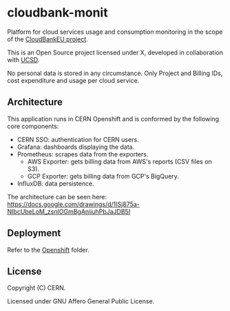 # cloudbank-monit

Platform for cloud services usage and consumption monitoring in the scope of the [CloudBankEU project](https://ngiatlantic.eu/funded-experiments/cloudbank-eu-ngi).

This is an Open Source project licensed under X, developed in collaboration with [UCSD](https://ucsd.edu/).

No personal data is stored in any circumstance. Only Project and Billing IDs, cost expenditure and usage per cloud service.

## Architecture

This application runs in CERN Openshift and is conformed by the following core components:

- CERN SSO: authentication for CERN users.
- Grafana: dashboards displaying the data.
- Prometheus: scrapes data from the exporters.
  - AWS Exporter: gets billing data from AWS's reports (CSV files on S3).
  - GCP Exporter: gets billing data from GCP's BigQuery.
- InfluxDB: data persistence.

The architecture can be seen here: https://docs.google.com/drawings/d/1ISj875a-NIbcUbeLoM_zsnIOGmBgAniiuhPbJaJDB5I

## Deployment

Refer to the [Openshift](openshift) folder.

## License

Copyright (C) CERN.

Licensed under GNU Affero General Public License.


